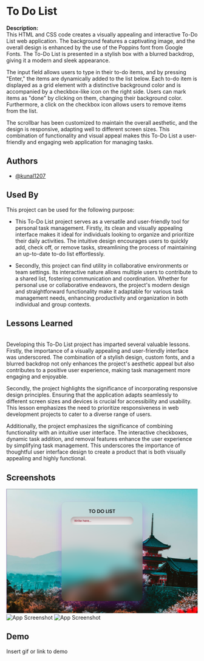 
# **To Do List**
**Description:**<br>
This HTML and CSS code creates a visually appealing and interactive To-Do List web application. The background features a captivating image, and the overall design is enhanced by the use of the Poppins font from Google Fonts. The To-Do List is presented in a stylish box with a blurred backdrop, giving it a modern and sleek appearance.<br>

The input field allows users to type in their to-do items, and by pressing "Enter," the items are dynamically added to the list below. Each to-do item is displayed as a grid element with a distinctive background color and is accompanied by a checkbox-like icon on the right side. Users can mark items as "done" by clicking on them, changing their background color. Furthermore, a click on the checkbox icon allows users to remove items from the list.<br>

The scrollbar has been customized to maintain the overall aesthetic, and the design is responsive, adapting well to different screen sizes. This combination of functionality and visual appeal makes this To-Do List a user-friendly and engaging web application for managing tasks.<br>
## Authors

- [@kunal1207](https://github.com/kunal-1207)


## Used By

This project can be used for the following purpose:<br>

- This To-Do List project serves as a versatile and user-friendly tool for personal task management. Firstly, its clean and visually appealing interface makes it ideal for individuals looking to organize and prioritize their daily activities. The intuitive design encourages users to quickly add, check off, or remove tasks, streamlining the process of maintaining an up-to-date to-do list effortlessly.<br>

- Secondly, this project can find utility in collaborative environments or team settings. Its interactive nature allows multiple users to contribute to a shared list, fostering communication and coordination. Whether for personal use or collaborative endeavors, the project's modern design and straightforward functionality make it adaptable for various task management needs, enhancing productivity and organization in both individual and group contexts.



## Lessons Learned
<br>
Developing this To-Do List project has imparted several valuable lessons. Firstly, the importance of a visually appealing and user-friendly interface was underscored. The combination of a stylish design, custom fonts, and a blurred backdrop not only enhances the project's aesthetic appeal but also contributes to a positive user experience, making task management more engaging and enjoyable.<br>

Secondly, the project highlights the significance of incorporating responsive design principles. Ensuring that the application adapts seamlessly to different screen sizes and devices is crucial for accessibility and usability. This lesson emphasizes the need to prioritize responsiveness in web development projects to cater to a diverse range of users.<br>

Additionally, the project emphasizes the significance of combining functionality with an intuitive user interface. The interactive checkboxes, dynamic task addition, and removal features enhance the user experience by simplifying task management. This underscores the importance of thoughtful user interface design to create a product that is both visually appealing and highly functional.<br>

## Screenshots

![App Screenshot](https://github.com/kunal-1207/HTML/blob/main/Internship%20Project/To-Do-List/screenshot/Screenshot%202023-11-02%20231259.png)
![App Screenshot](https://via.placeholder.com/468x300?text=App+Screenshot+Here)
![App Screenshot](https://via.placeholder.com/468x300?text=App+Screenshot+Here)

## Demo

Insert gif or link to demo


